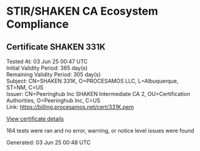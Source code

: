 # STIR/SHAKEN CA Ecosystem Compliance

## Certificate SHAKEN 331K

Tested At: 03 Jun 25 00:47 UTC\
Initial Validity Period: 365 day(s)\
Remaining Validity Period: 305 day(s)\
Subject: CN=SHAKEN 331K, O=PROCESAMOS LLC, L=Albuquerque, ST=NM, C=US\
Issuer: CN=Peeringhub Inc SHAKEN Intermediate CA 2, OU=Certification Authorities, O=Peeringhub Inc, C=US\
Link: https://billing.procesamos.net/cert/331K.pem

[View certificate details](https://x509.io/?cert=MIIDFzCCAr6gAwIBAgIRAKEiX836v%2F83z%2B3SDM3dhQ4wCgYIKoZIzj0EAwIwfDELMAkGA1UEBhMCVVMxFzAVBgNVBAoMDlBlZXJpbmdodWIgSW5jMSIwIAYDVQQLDBlDZXJ0aWZpY2F0aW9uIEF1dGhvcml0aWVzMTAwLgYDVQQDDCdQZWVyaW5naHViIEluYyBTSEFLRU4gSW50ZXJtZWRpYXRlIENBIDIwHhcNMjUwNDAzMjA0MTI2WhcNMjYwNDAzMjA0MTI2WjBfMQswCQYDVQQGEwJVUzELMAkGA1UECAwCTk0xFDASBgNVBAcMC0FsYnVxdWVycXVlMRcwFQYDVQQKDA5QUk9DRVNBTU9TIExMQzEUMBIGA1UEAwwLU0hBS0VOIDMzMUswWTATBgcqhkjOPQIBBggqhkjOPQMBBwNCAASrQBn9WkrVEIBkhiGd4Hn9cmp8dijueVoayfYZf6OCwDwxUEKO3kklNQ0HAe6fdezk%2BHFVicjlGb4XIibkAnayo4IBPDCCATgwDgYDVR0PAQH%2FBAQDAgeAMAwGA1UdEwEB%2FwQCMAAwHQYDVR0OBBYEFOppX%2FBFvN5fnqSFyaKhOSVUV0cDMB8GA1UdIwQYMBaAFK6hc1GIKVcRygyp9LEKbk64S00HMBcGA1UdIAQQMA4wDAYKYIZIAYb%2FCQEBBDAWBggrBgEFBQcBGgQKMAigBhYEMzMxSzCBpgYDVR0fBIGeMIGbMIGYoDqgOIY2aHR0cHM6Ly9hdXRoZW50aWNhdGUtYXBpLmljb25lY3Rpdi5jb20vZG93bmxvYWQvdjEvY3JsolqkWDBWMRQwEgYDVQQHDAtCcmlkZ2V3YXRlcjELMAkGA1UECAwCTkoxEzARBgNVBAMMClNUSS1QQSBDUkwxCzAJBgNVBAYTAlVTMQ8wDQYDVQQKDAZTVEktUEEwCgYIKoZIzj0EAwIDRwAwRAIgGtIDAodWFdX5YylFKUkh4umnSNgdODgUvAVvRfqG%2BrcCIEBah61L3qTyn1VkYKzzk1fVL83EUApina2%2Bt2bt6Y3y)

164 tests were ran and no error, warning, or notice level issues were found


Generated: 03 Jun 25 00:48 UTC